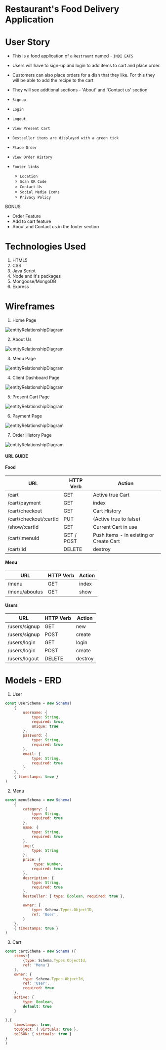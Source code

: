 # Restaurant's Food Delivery Application

# User Story
- This is a food application of a `Restraunt` named - `INDI EATS`
- Users will have to sign-up and login to add items to cart and place order.
- Customers can also place orders for a dish that they like. For this they will be able to add the recipe to the cart
- They will see addtional sections - 'About' and 'Contact us' section

- `Signup`
- `Login`
- `Logout`

- `View Present Cart`
- `Bestseller items are displayed with a green tick`

- `Place Order`
- `View Order History`

- `Footer links`
    - `Location`
    - `Scan QR Code`
    - `Contact Us`
    - `Social Media Icons`
    - `Privacy Policy`


BONUS
- Order Feature
- Add to cart feature
- About and Contact us in the footer section

# Technologies Used

1. HTML5
2. CSS
3. Java Script
4. Node and it's packages
5. Mongoose/MongoDB
6. Express

# Wireframes

1. Home Page

![entityRelationshipDiagram](images/homeScreen.png)

2. About Us

![entityRelationshipDiagram](images/aboutUs.png)

3. Menu Page

![entityRelationshipDiagram](images/menuScreen.png)

4. Client Dashboard Page

![entityRelationshipDiagram](images/clientDashboard.png)

5. Present Cart Page

![entityRelationshipDiagram](images/cartScreen.png)

6. Payment Page

![entityRelationshipDiagram](images/paymentScreen.png)

7. Order History Page

![entityRelationshipDiagram](images/orderHistory.png)



#### URL GUIDE

#### Food

| **URL**                | **HTTP Verb**|**Action**                              |
|------------------------|--------------|----------------------------------------|
| /cart                  | GET          | Active true Cart  
| /cart/payment          | GET          | index      
| /cart/checkout         | GET          | Cart History  
| /cart/checkout/:cartId | PUT          | (Active true to false)
| /show/:cartId          | GET          | Current Cart in use    
| /cart/:menuId          | GET / POST   | Push items - in existing or Create Cart  
| /cart/:id      | DELETE       | destroy  

#### Menu

| **URL**            | **HTTP Verb**|**Action**|
|--------------------|--------------|----------|
| /menu              | GET          | index    |
| /menu/aboutus      | GET          | show     |


#### Users

| **URL**          | **HTTP Verb**|**Action**|
|------------------|--------------|----------|
| /users/signup    | GET         | new  
| /users/signup    | POST         | create  
| /users/login     | GET         | login       
| /users/login     | POST         | create       
| /users/logout    | DELETE       | destroy   


# Models - ERD

1. User

```.js
const UserSchema = new Schema(
	{
		username: { 
			type: String, 
			required: true, 
			unique: true 
		},
		password: { 
			type: String, 
			required: true 
		},
		email: {
			type: String, 
			required: true 
		}
	},
	{ timestamps: true }
)

```
2. Menu 

```.js
const menuSchema = new Schema(
	{
		category: { 
			type: String, 
			required: true 
		},
		name: { 
			type: String, 
			required: true 
		},
		img:{
        	type: String
    	},
        price: {
			 type: Number,
			required: true 
		},
		description: { 
			type: String, 
			required: true 
		},
		bestseller: { type: Boolean, required: true },

		owner: {
			type: Schema.Types.ObjectID,
			ref: 'User',
		}
	},
	{ timestamps: true }
)

```

3. Cart 

```.js
const cartSchema = new Schema ({
    items:[
        {type: Schema.Types.ObjectId,
        ref: 'Menu'} 
    ],
    owner: {
        type: Schema.Types.ObjectId,
        ref: 'User',
        required: true
    },
    active: {
        type: Boolean,
        default: true
    }
    
},{
    timestamps: true,
    toObject: { virtuals: true },
    toJSON: { virtuals: true }
}
)

```
